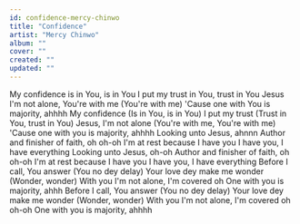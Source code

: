 ```yaml
---
id: confidence-mercy-chinwo
title: "Confidence"
artist: "Mercy Chinwo"
album: ""
cover: ""
created: ""
updated: ""
---
```


My confidence is in You, is in You
I put my trust in You, trust in You
Jesus I'm not alone, You're with me (You're with me)
'Cause one with You is majority, ahhhh
My confidence (Is in You, is in You)
I put my trust (Trust in You, trust in You)
Jesus, I'm not alone (You're with me, You're with me)
'Cause one with you is majority, ahhhh
Looking unto Jesus, ahnnn
Author and finisher of faith, oh oh-oh
I'm at rest because I have you
I have you, I have everything
Looking unto Jesus, oh-oh
Author and finisher of faith, oh oh-oh
I'm at rest because I have you
I have you, I have everything
Before I call, You answer (You no dey delay)
Your love dey make me wonder (Wonder, wonder)
With you I'm not alone, I'm covered oh
One with you is majority, ahhh
Before I call, You answer (You no dey delay)
Your love dey make me wonder (Wonder, wonder)
With you I'm not alone, I'm covered oh oh-oh
One with you is majority, ahhhh